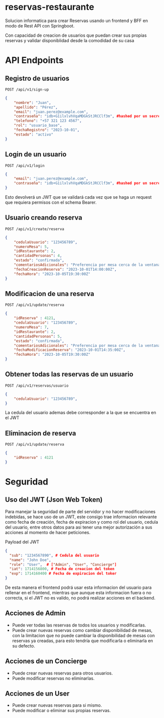 # reservas-restaurante
Solucion informatica para crear Reservas usando un frontend y BFF en modo de Rest API con Springboot.

Con capacidad de creacion de usuarios que puedan crear sus propias reservas y validar disponiblidad desde la comodidad de su casa


# API Endpoints

## Registro de usuarios
```POST /api/v1/sign-up```

```JSON
{
    "nombre": "Juan",
    "apellido": "Pérez",
    "email": "juan.perez@example.com",
    "contraseña": "idb+G1ilxlvhVqaMDGkStJRCClf3m", #hashed por un secreto antes de enviarse al backend
    "telefono": "+57 321 123 4567",
    "rol": "usuario_base",
    "fechaRegistro": "2023-10-01",
    "estado": "activo"
}
```

## Login de un usuario
```POST /api/v1/login```

```JSON
{
    "email": "juan.perez@example.com",
    "contraseña": "idb+G1ilxlvhVqaMDGkStJRCClf3m", #hashed por un secreto antes de enviarse al backend
}
```
Esto devolverá un JWT que se validará cada vez que se haga un request que requiera permisos con el schema Bearer.


## Usuario creando reserva
```POST /api/v1/create/reserva```

```JSON
{
    "cedulaUsuario": "123456789",
    "numeroMesa": 5,
    "idRestaurante": 2,
    "cantidadPersonas": 4,
    "estado": "confirmada",
    "comentariosAdicionales": "Preferencia por mesa cerca de la ventana",
    "fechaCreacionReserva": "2023-10-01T14:00:00Z",
    "fechaHora": "2023-10-05T19:30:00Z"
}
```



## Modificacion de una reserva
```POST /api/v1/update/reserva```

```JSON
{
    "idReserva" : 4121,
    "cedulaUsuario": "123456789",
    "numeroMesa": 7,
    "idRestaurante": 2,
    "cantidadPersonas": 5,
    "estado": "confirmada",
    "comentariosAdicionales": "Preferencia por mesa cerca de la ventana con silla para bebé",
    "fechaModificacionReserva": "2023-10-01T14:35:00Z",
    "fechaHora": "2023-10-05T19:30:00Z"
}
```


## Obtener todas las reservas de un usuario
```POST /api/v1/reservas/usuario```

```JSON
{
    "cedulaUsuario": "123456789",
}
```
La cedula del usuario ademas debe corresponder a la que se encuentra en el JWT



## Eliminacion de reserva
```POST /api/v1/update/reserva```

```JSON
{
    "idReserva" : 4121
}
```

# Seguridad

## Uso del JWT (Json Web Token)
Para manejar la seguridad de parte del servidor y no hacer modificaciones indebidas, se hace uso de un JWT, este consigo trae informacion relevante como fecha de creación, fecha de expiracion y como rol del usuario, cedula del usuario, entre otros datos para asi tener una mejor autorización a sus acciones al momento de hacer peticiones.

Payload del JWT
```JSON
{
  "sub": "1234567890", # Cedula del usuario
  "name": "John Doe",
  "role": "User",  # ["Admin", "User", "Concierge"]
  "iat": 1714156800, # Fecha de creacion del token
  "exp": 1714160400 # Fecha de expiracion del toker
}
```

De esta manera el frontend podrá usar esta informacion del usuario para rellenar en el frontend, mientras que aunque esta informacion fuera o no correcta, si el JWT no es valido, no podrá realizar acciones en el backend. 

## Acciones de Admin
* Puede ver todas las reservas de todos los usuarios y modificarlas.
* Puede crear nuevas reservas como cambiar disponibilidad de mesas, con la limitacion que no puede cambiar la disponibilidad de mesas con reservas ya creadas, para esto tendría que modificarla o eliminarla en su defecto.

## Acciones de un Concierge
* Puede crear nuevas reservas para otros usuarios.
* Puede modificar reservas no eliminarlas.

## Acciones de un User
* Puede crear nuevas reservas para si mismo.
* Puede modificar o eliminar sus propias reservas.
